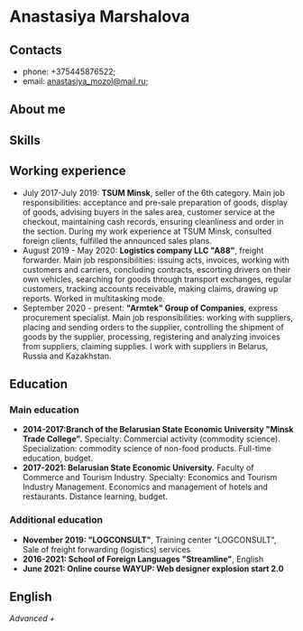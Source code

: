 # Anastasiya Marshalova
## Contacts

  * phone: +375445876522;
  * email: anastasiya_mozol@mail.ru;

## About me


## Skills

## Working experience

  * July 2017-July 2019: **TSUM Minsk**, seller of the 6th category.
    Main job responsibilities: acceptance and pre-sale preparation of goods, display of goods, advising buyers in the sales area, customer service at the checkout, maintaining cash records, ensuring cleanliness and order in the section.
    During my work experience at TSUM Minsk, consulted foreign clients, fulfilled the announced sales plans.
  * August 2019 - May 2020: **Logistics company LLC "A88"**, freight forwarder.
    Main job responsibilities: issuing acts, invoices, working with customers and carriers, concluding contracts, escorting drivers on their own vehicles, searching for goods through transport exchanges, regular customers, tracking accounts receivable, making claims, drawing up reports. Worked in multitasking mode.
  * September 2020 - present: **"Armtek" Group of Companies**, express procurement specialist.
    Main job responsibilities: working with suppliers, placing and sending orders to the supplier, controlling the shipment of goods by the supplier, processing, registering and analyzing invoices from suppliers, claiming supplies.
    I work with suppliers in Belarus, Russia and Kazakhstan.
## Education
### Main education
  * **2014-2017:Branch of the Belarusian State Economic University "Minsk Trade College".** 
  Specialty: Commercial activity (commodity science). Specialization: commodity science of non-food products. Full-time education, budget.
  * **2017-2021: Belarusian State Economic University.** Faculty of Commerce and Tourism Industry. Specialty: Economics and Tourism Industry Management. Economics and management of hotels and restaurants. Distance learning, budget.
### Additional education
  * **November 2019: "LOGCONSULT"**, Training center "LOGCONSULT", Sale of freight forwarding (logistics) services
  * **2016-2021: School of Foreign Languages "Streamline"**, English
  * **June 2021: Online course WAYUP: Web designer explosion start 2.0** 
## English

*Advanced +*
